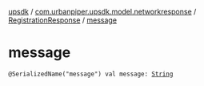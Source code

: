 [upsdk](../../index.md) / [com.urbanpiper.upsdk.model.networkresponse](../index.md) / [RegistrationResponse](index.md) / [message](./message.md)

# message

`@SerializedName("message") val message: `[`String`](https://kotlinlang.org/api/latest/jvm/stdlib/kotlin/-string/index.html)